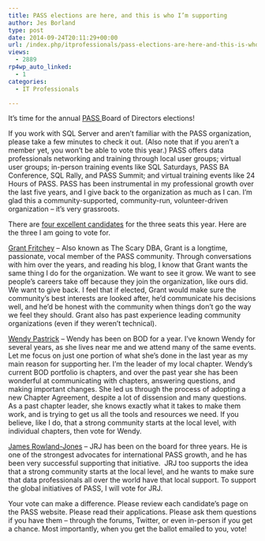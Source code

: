 ```yaml
---
title: PASS elections are here, and this is who I’m supporting
author: Jes Borland
type: post
date: 2014-09-24T20:11:29+00:00
url: /index.php/itprofessionals/pass-elections-are-here-and-this-is-who-im-supporting/
views:
  - 2889
rp4wp_auto_linked:
  - 1
categories:
  - IT Professionals

---
```

It&#8217;s time for the annual <a href="http://sqlpass.org" target="_blank">PASS </a>Board of Directors elections!

If you work with SQL Server and aren&#8217;t familiar with the PASS organization, please take a few minutes to check it out. (Also note that if you aren&#8217;t a member yet, you won&#8217;t be able to vote this year.) PASS offers data professionals networking and training through local user groups; virtual user groups; in-person training events like SQL Saturdays, PASS BA Conference, SQL Rally, and PASS Summit; and virtual training events like 24 Hours of PASS. PASS has been instrumental in my professional growth over the last five years, and I give back to the organization as much as I can. I&#8217;m glad this a community-supported, community-run, volunteer-driven organization &#8211; it&#8217;s very grassroots.

There are <a href="http://www.sqlpass.org/elections.aspx" target="_blank">four excellent candidates</a> for the three seats this year. Here are the three I am going to vote for.

<a href="http://www.sqlpass.org/Elections/Candidates/grantfritchey.aspx" target="_blank">Grant Fritchey</a> &#8211; Also known as The Scary DBA, Grant is a longtime, passionate, vocal member of the PASS community. Through conversations with him over the years, and reading his blog, I know that Grant wants the same thing I do for the organization. We want to see it grow. We want to see people&#8217;s careers take off because they join the organization, like ours did. We want to give back. I feel that if elected, Grant would make sure the community&#8217;s best interests are looked after, he&#8217;d communicate his decisions well, and he&#8217;d be honest with the community when things don&#8217;t go the way we feel they should. Grant also has past experience leading community organizations (even if they weren&#8217;t technical).

<a href="http://www.sqlpass.org/Elections/Candidates/wendypastrick.aspx" target="_blank">Wendy Pastrick</a> &#8211; Wendy has been on BOD for a year. I&#8217;ve known Wendy for several years, as she lives near me and we attend many of the same events. Let me focus on just one portion of what she&#8217;s done in the last year as my main reason for supporting her. I&#8217;m the leader of my local chapter. Wendy&#8217;s current BOD portfolio is chapters, and over the past year she has been wonderful at communicating with chapters, answering questions, and making important changes. She led us through the process of adopting a new Chapter Agreement, despite a lot of dissension and many questions. As a past chapter leader, she knows exactly what it takes to make them work, and is trying to get us all the tools and resources we need. If you believe, like I do, that a strong community starts at the local level, with individual chapters, then vote for Wendy.

<a href="http://www.sqlpass.org/Elections/Candidates/jamesrowlandjones.aspx" target="_blank">James Rowland-Jones</a> &#8211; JRJ has been on the board for three years. He is one of the strongest advocates for international PASS growth, and he has been very successful supporting that initiative.  JRJ too supports the idea that a strong community starts at the local level, and he wants to make sure that data professionals all over the world have that local support. To support the global initiatives of PASS, I will vote for JRJ.

Your vote can make a difference. Please review each candidate&#8217;s page on the PASS website. Please read their applications. Please ask them questions if you have them &#8211; through the forums, Twitter, or even in-person if you get a chance. Most importantly, when you get the ballot emailed to you, vote!